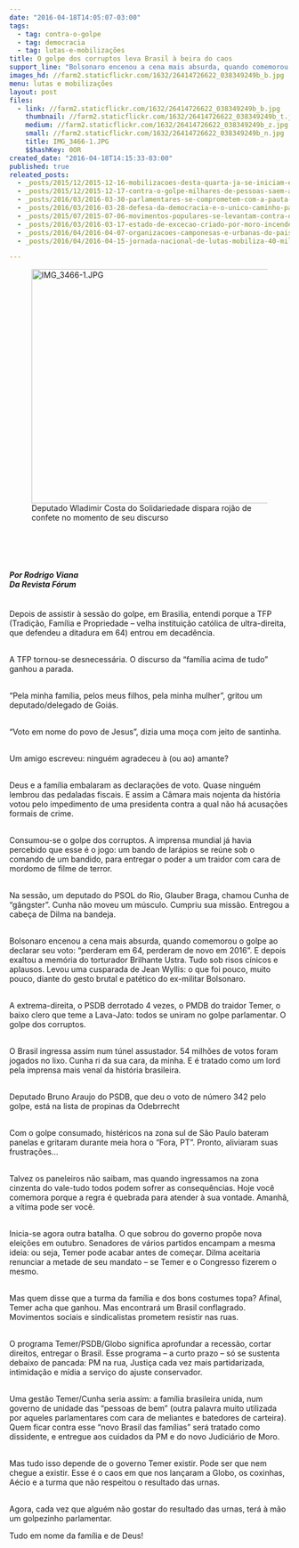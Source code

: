 ```yaml
---
date: "2016-04-18T14:05:07-03:00"
tags:
  - tag: contra-o-golpe
  - tag: democracia
  - tag: lutas-e-mobilizações
title: O golpe dos corruptos leva Brasil à beira do caos
support_line: "Bolsonaro encenou a cena mais absurda, quando comemorou o golpe ao declarar seu voto: “perderam em 64, perderam de novo\"."
images_hd: //farm2.staticflickr.com/1632/26414726622_038349249b_b.jpg
menu: lutas e mobilizações
layout: post
files:
  - link: //farm2.staticflickr.com/1632/26414726622_038349249b_b.jpg
    thumbnail: //farm2.staticflickr.com/1632/26414726622_038349249b_t.jpg
    medium: //farm2.staticflickr.com/1632/26414726622_038349249b_z.jpg
    small: //farm2.staticflickr.com/1632/26414726622_038349249b_n.jpg
    title: IMG_3466-1.JPG
    $$hashKey: 0OR
created_date: "2016-04-18T14:15:33-03:00"
published: true
releated_posts:
  - _posts/2015/12/2015-12-16-mobilizacoes-desta-quarta-ja-se-iniciam-em-diversas-partes-do-brasil.md
  - _posts/2015/12/2015-12-17-contra-o-golpe-milhares-de-pessoas-saem-as-ruas-na-bahia.md
  - _posts/2016/03/2016-03-30-parlamentares-se-comprometem-com-a-pauta-da-reforma-agraria-e-a-defesa-da-democracia.md
  - _posts/2016/03/2016-03-28-defesa-da-democracia-e-o-unico-caminho-para-sair-da-crise-de-governabilidade.md
  - _posts/2015/07/2015-07-06-movimentos-populares-se-levantam-contra-o-golpe.md
  - _posts/2016/03/2016-03-17-estado-de-excecao-criado-por-moro-incendeia-debate-sobre-democracia-no-tuca.md
  - _posts/2016/04/2016-04-07-organizacoes-camponesas-e-urbanas-do-pais-basco-se-solidarizam-com-a-classe-trabalhadora-no-brasil.md
  - _posts/2016/04/2016-04-15-jornada-nacional-de-lutas-mobiliza-40-mil-sem-terra-em-15-estados-do-pais.md

---
```

<figure class="image"><img alt="IMG_3466-1.JPG" height="421" src="//farm2.staticflickr.com/1632/26414726622_038349249b_b.jpg" width="700" />
<figcaption>Deputado Wladimir Costa do Solidariedade dispara roj&atilde;o de confete no momento de seu discurso&nbsp;</figcaption>
</figure>

<h4 class="author" itemprop="author" rel="author" style="box-sizing: border-box; font-family: Merriweather, serif; margin: 0px; padding: 0px; border: 0px; font-weight: lighter; font-stretch: inherit; font-size: medium; line-height: 16px; vertical-align: baseline; -webkit-font-smoothing: antialiased; color: rgb(19, 19, 19);">&nbsp;</h4>

<h4 itemprop="author" rel="author">&nbsp;</h4>

<h4 itemprop="author" rel="author"><em>Por Rodrigo Viana<br />
Da Revista F&oacute;rum&nbsp;</em></h4>

<p itemprop="author" rel="author"><br />
Depois de assistir &agrave; sess&atilde;o do golpe, em Brasilia, entendi porque a TFP (Tradi&ccedil;&atilde;o, Fam&iacute;lia e Propriedade &ndash; velha institui&ccedil;&atilde;o cat&oacute;lica de ultra-direita, que defendeu a ditadura em 64) entrou em decad&ecirc;ncia.</p>

<p><br />
A TFP tornou-se desnecess&aacute;ria. O discurso da &ldquo;fam&iacute;lia acima de tudo&rdquo; ganhou a parada.&nbsp;</p>

<p><br />
&ldquo;Pela minha fam&iacute;lia, pelos meus filhos, pela minha mulher&rdquo;, gritou um deputado/delegado de Goi&aacute;s.</p>

<p><br />
&ldquo;Voto em nome do povo de Jesus&rdquo;, dizia uma mo&ccedil;a com jeito de santinha.</p>

<p><br />
Um amigo escreveu: ningu&eacute;m agradeceu &agrave; (ou ao) amante?</p>

<p><br />
Deus e a fam&iacute;lia embalaram as declara&ccedil;&otilde;es de voto. Quase ningu&eacute;m lembrou das pedaladas fiscais. E assim a C&acirc;mara mais nojenta da hist&oacute;ria votou pelo impedimento de uma presidenta contra a qual n&atilde;o h&aacute; acusa&ccedil;&otilde;es formais de crime.</p>

<p><br />
Consumou-se o golpe dos corruptos. A imprensa mundial j&aacute; havia percebido que esse &eacute; o jogo: um bando de lar&aacute;pios se re&uacute;ne sob o comando de um bandido, para entregar o poder a um traidor com cara de mordomo de filme de terror.</p>

<p><br />
Na sess&atilde;o, um deputado do PSOL do Rio, Glauber Braga, chamou Cunha de &ldquo;g&acirc;ngster&rdquo;. Cunha n&atilde;o moveu um m&uacute;sculo. Cumpriu sua miss&atilde;o. Entregou a cabe&ccedil;a de Dilma na bandeja.</p>

<p><br />
Bolsonaro encenou a cena mais absurda, quando comemorou o golpe ao declarar seu voto: &ldquo;perderam em 64, perderam de novo em 2016&rdquo;. E depois exaltou a mem&oacute;ria do torturador Brilhante Ustra. Tudo sob risos c&iacute;nicos e aplausos. Levou uma cusparada de Jean Wyllis: o que foi pouco, muito pouco, diante do gesto brutal e pat&eacute;tico do ex-militar Bolsonaro.</p>

<p><br />
A extrema-direita, o PSDB derrotado 4 vezes, o PMDB do traidor Temer, o baixo clero que teme a Lava-Jato: todos se uniram no golpe parlamentar. O golpe dos corruptos.</p>

<p><br />
O Brasil ingressa assim num t&uacute;nel assustador. 54 milh&otilde;es de votos foram jogados no lixo. Cunha ri da sua cara, da minha. E &eacute; tratado como um lord pela imprensa mais venal da hist&oacute;ria brasileira.</p>

<p><br />
Deputado Bruno Araujo do PSDB, que deu o voto de n&uacute;mero 342 pelo golpe, est&aacute; na lista de propinas da Odebrrecht</p>

<p><br />
Com o golpe consumado, hist&eacute;ricos na zona sul de S&atilde;o Paulo bateram panelas e gritaram durante meia hora o &ldquo;Fora, PT&rdquo;. Pronto, aliviaram suas frustra&ccedil;&otilde;es&hellip;</p>

<p><br />
Talvez os paneleiros n&atilde;o saibam, mas quando ingressamos na zona cinzenta do vale-tudo todos podem sofrer as consequ&ecirc;ncias. Hoje voc&ecirc; comemora porque a regra &eacute; quebrada para atender &agrave; sua vontade. Amanh&atilde;, a v&iacute;tima pode ser voc&ecirc;.</p>

<p><br />
Inicia-se agora outra batalha. O que sobrou do governo prop&otilde;e nova elei&ccedil;&otilde;es em outubro. Senadores de v&aacute;rios partidos encampam a mesma ideia: ou seja, Temer pode acabar antes de come&ccedil;ar.&nbsp;Dilma aceitaria renunciar a metade de seu mandato &ndash; se Temer e o Congresso fizerem o mesmo.</p>

<p><br />
Mas quem disse que a turma da fam&iacute;lia e dos bons costumes topa? Afinal, Temer acha que ganhou. Mas encontrar&aacute; um Brasil conflagrado. Movimentos sociais e sindicalistas prometem resistir nas ruas.</p>

<p><br />
O programa Temer/PSDB/Globo significa aprofundar a recess&atilde;o, cortar direitos, entregar o Brasil. Esse programa &ndash; a curto prazo &ndash; s&oacute; se sustenta debaixo de pancada: PM na rua, Justi&ccedil;a cada vez mais partidarizada, intimida&ccedil;&atilde;o e m&iacute;dia a servi&ccedil;o do ajuste conservador.</p>

<p><br />
Uma gest&atilde;o Temer/Cunha seria assim: a fam&iacute;lia brasileira unida, num governo de unidade das &ldquo;pessoas de bem&rdquo; (outra palavra muito utilizada por aqueles parlamentares com cara de meliantes e batedores de carteira). Quem ficar contra esse &ldquo;novo Brasil das fam&iacute;lias&rdquo; ser&aacute; tratado como dissidente, e entregue aos cuidados da PM e do novo Judici&aacute;rio de Moro.</p>

<p><br />
Mas tudo isso depende de o governo Temer existir. Pode ser que nem chegue a existir. Esse &eacute; o caos em que nos lan&ccedil;aram a Globo, os coxinhas, A&eacute;cio e a turma que n&atilde;o respeitou o resultado das urnas.</p>

<p><br />
Agora, cada vez que algu&eacute;m n&atilde;o gostar do resultado das urnas, ter&aacute; &agrave; m&atilde;o um golpezinho parlamentar.</p>

<p>Tudo em nome da fam&iacute;lia e de Deus!</p>
